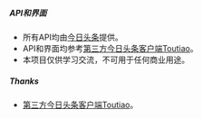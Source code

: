 ##### API和界面
* 所有API均由[今日头条](https://www.toutiao.com/)提供。
* API和界面均参考[第三方今日头条客户端Toutiao](https://github.com/iMeiji/Toutiao)。
* 本项目仅供学习交流，不可用于任何商业用途。
##### Thanks
* [第三方今日头条客户端Toutiao](https://github.com/iMeiji/Toutiao)。
